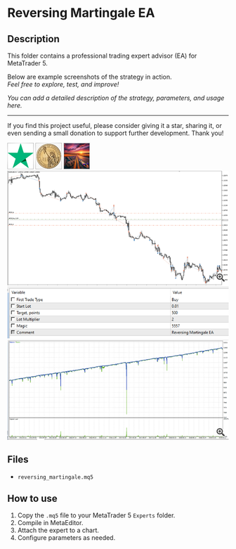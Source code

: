 # Reversing Martingale EA

## Description
This folder contains a professional trading expert advisor (EA) for MetaTrader 5.

Below are example screenshots of the strategy in action.  
*Feel free to explore, test, and improve!*

*You can add a detailed description of the strategy, parameters, and usage here.*

---

If you find this project useful, please consider giving it a star, sharing it, or even sending a small donation to support further development. Thank you!

![Screenshot](62D6D64A-FD79.png)
![Screenshot](64de3a47-6ab8.jpg)
![Screenshot](66c306a3-9200.png)
![Screenshot](examples__5.png)
![Screenshot](inputs__3.png)
![Screenshot](results__1.png)

## Files
- `reversing_martingale.mq5`

## How to use
1. Copy the `.mq5` file to your MetaTrader 5 `Experts` folder.
2. Compile in MetaEditor.
3. Attach the expert to a chart.
4. Configure parameters as needed.
